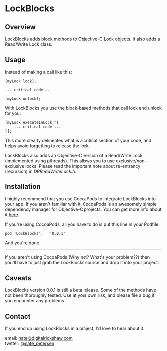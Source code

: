 LockBlocks
==========

Overview
--------

LockBlocks adds block methods to Objective-C Lock objects. It also adds a Read/Write Lock class.

Usage
-----

Instead of making a call like this:

	[myLock lock];

	... critical code ...
	
	[myLock unlock];

With LockBlocks you use the block-based methods that call lock and unlock for you:

	[myLock executeInLock:^{
		... critical code ...
	}];

This more clearly delineates what is a critical section of your code, and helps avoid forgetting to release the lock.

LockBlocks also adds an Objective-C version of a Read/Write Lock (implemented using pthreads). This allows you to use exclusive/non-exclusive locks. Please read the important note about re-entrancy (recursion) in *DRReadWriteLock.h*.

Installation
------------

I highly recommend that you use CocoaPods to integrate LockBlocks into your app. If you aren't familiar with it,
CocoaPods is an awesomely simple dependency manager for Objective-C projects. You can get more info about it [here](http://cocoapods.org).

If you're using CocoaPods, all you have to do is put this line in your Podfile:

	pod 'LockBlocks',	'0.0.1'

And you're done.

***

If you aren't using CocoaPods (Why not? What's your problem??) then you'll have to just grab the LockBlocks
source and drop it into your project.

Caveats
-------

LockBlocks version 0.0.1 is still a beta release. Some of the methods have not been thoroughly tested.
Use at your own risk, and please file a bug if you encounter any problems.

Contact
-------

If you end up using LockBlocks in a project, I'd love to hear about it.

email: [nate@digitalrickshaw.com](mailto:nate@digitalrickshaw.com)  
twitter: [@nate_petersen](https://twitter.com/nate_petersen)
